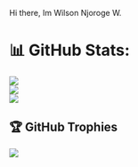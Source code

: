 Hi there, Im Wilson Njoroge W.


# 📊 GitHub Stats:
![](https://github-readme-stats.vercel.app/api?username=wilsonnjoroge&theme=gruvbox&hide_border=false&include_all_commits=false&count_private=false)<br/>
![](https://github-readme-streak-stats.herokuapp.com/?user=wilsonnjoroge&theme=dark&hide_border=false)<br/>
![](https://github-readme-stats.vercel.app/api/top-langs/?username=wilsonnjoroge&theme=dark&hide_border=false&include_all_commits=false&count_private=false&layout=compact)

## 🏆 GitHub Trophies
![](https://github-profile-trophy.vercel.app/?username=Victortimbwa&theme=radical&no-frame=false&no-bg=true&margin-w=4)


